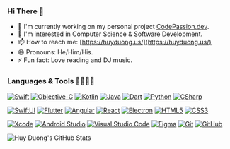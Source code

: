 ### Hi There 🎷

- 🔭 I'm currently working on my personal project [CodePassion.dev](https://codepassion.dev).
- 🌱 I'm interested in Computer Science & Software Development.
- 📫 How to reach me: [https://huyduong.us/](https://huyduong.us/)
- 😄 Pronouns: He/Him/His.
- ⚡ Fun fact: Love reading and DJ music.

### Languages & Tools 🔦🔬💉🧪

[![Swift](https://img.shields.io/badge/-Swift-181717?style=flat&logo=swift&&logoColor=orange)](https://swift.org)
[![Objective-C](https://img.shields.io/badge/-Objective--C-gray?style=flat)](https://developer.apple.com/library/archive/documentation/Cocoa/Conceptual/ProgrammingWithObjectiveC/Introduction/Introduction.html)
[![Kotlin](https://img.shields.io/badge/-Kotlin-7675DF?style=flat&logo=kotlin&&logoColor=white)](https://kotlinlang.org)
[![Java](https://img.shields.io/badge/-Java-red?style=flat&logo=java&logoColor=white)](https://www.java.com/en/)
[![Dart](https://img.shields.io/badge/-Dart-0175C2?style=flat&logo=dart&logoColor=white)](https://dart.dev)
[![Python](https://img.shields.io/badge/-Python-FFA500?style=flat&logo=python&logoColor=white)](https://www.python.org) 
[![CSharp](https://img.shields.io/badge/-CSharp-73398D?style=flat&logo=c-sharp&logoColor=white)](https://docs.microsoft.com/en-us/dotnet/csharp/)
 
[![SwiftUI](https://img.shields.io/badge/-SwiftUI-04228C?style=flat&logo=swift&logoColor=white)](https://developer.apple.com/xcode/swiftui/) 
[![Flutter](https://img.shields.io/badge/-Flutter-218CF9?style=flat&logo=flutter&logoColor=white)](https://flutter.dev)
[![Angular](https://img.shields.io/badge/-Angular-EB0443?style=flat&logo=angular&logoColor=white)](https://angular.io/)
[![React](https://img.shields.io/badge/-React-41BDF5?style=flat&logo=react&logoColor=white)](https://reactjs.org/)
[![Electron](https://img.shields.io/badge/-Electron-181717?style=flat&logo=electron&logoColor=A1E8F6)](https://www.electronjs.org)
[![HTML5](https://img.shields.io/badge/-HTML5-red?style=flat&logo=html5&logoColor=white)](https://www.w3schools.com/html/)
[![CSS3](https://img.shields.io/badge/-CSS3-blue?style=flat&logo=css3&logoColor=white)](https://www.w3schools.com/css/)

[![Xcode](https://img.shields.io/badge/-Xcode-181717?style=flat&logo=xcode&logoColor=4FBAF8)](https://developer.apple.com/xcode/)
[![Android Studio](https://img.shields.io/badge/-Android_Studio-4D7C34?style=flat&logo=android-studio&logoColor=white)](https://developer.android.com/studio)
[![Visual Studio Code](https://img.shields.io/badge/-Visual_Studio_Code-007ACC?style=flat&logo=visual-studio-code&logoColor=white)](https://code.visualstudio.com/) 
[![Figma](https://img.shields.io/badge/-Figma-5658FB?style=flat&logo=figma&logoColor=white)](https://www.figma.com) 
[![Git](https://img.shields.io/badge/-Git-F05032?style=flat&logo=git&logoColor=white)](https://git-scm.com) 
[![GitHub](https://img.shields.io/badge/-GitHub-181717?style=flat&logo=github&logoColor=white)](https://github.com/duonghominhhuy) 

![Huy Duong's GitHub Stats](https://github-readme-stats.vercel.app/api?username=duonghominhhuy&show_icons=true&hide_border=true&theme=highcontrast)

<!--
**duonghominhhuy/duonghominhhuy** is a ✨ _special_ ✨ repository because its `README.md` (this file) appears on your GitHub profile.

Here are some ideas to get you started:

- 🔭 I’m currently working on ...
- 🌱 I’m currently learning ...
- 👯 I’m looking to collaborate on ...
- 🤔 I’m looking for help with ...
- 💬 Ask me about ...
- 📫 How to reach me: ...
- 😄 Pronouns: ...
- ⚡ Fun fact: ...
-->
